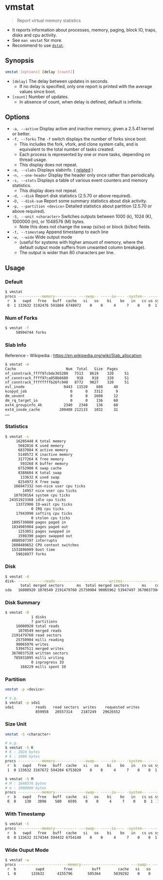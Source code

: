 # vmstat

> Report virtual memory statistics

- It reports information about processes, memory, paging, block IO, traps, disks and cpu activity.
- See `man vmstat` for more.
- Recommend to use [`dstat`](/cmd/d/dstat.md).

## Synopsis

```bash
vmstat [options] [delay [count]]
```

- `[delay]` The delay between updates in seconds.
    - If no delay is specified, only one report is printed with the average values since boot.
- `[count]` Number of updates.
    - In absence of count, when delay is defined, default is infinite.

## Options

- `-a, --active` Display active and inactive memory, given a 2.5.41 kernel or better.
- `-f, --forks` The `-f` switch displays the number of forks since boot.
    - This includes the fork, vfork, and clone system calls, and is equivalent to the total number of tasks created.
    - Each process is represented by one or more tasks, depending on thread usage.
    - This display does not repeat.
- `-m, --slabs` Displays slabinfo. ( [related](https://en.wikipedia.org/wiki/Slab_allocation) )
- `-n, --one-header` Display the header only once rather than periodically.
- `-s, --stats` Displays a table of various event counters and memory statistics.
    - This display does not repeat.
- `-d, --disk` Report disk statistics (2.5.70 or above required).
- `-D, --disk-sum` Report some summary statistics about disk activity.
- `-p, --partition <device>` Detailed statistics about partition (2.5.70 or above required).
- `-S, --unit <character>` Switches outputs between 1000 (k), 1024 (K), 1000000 (m), or 1048576 (M) bytes.
    - Note this does not change the swap (si/so) or block (bi/bo) fields.
- `-t, --timestamp` Append timestamp to each line
- `-w, --wide` Wide output mode
    - (useful for systems with higher amount of memory, where the default output mode suffers from unwanted column breakage).
    - The output is wider than 80 characters per line.

## Usage

### Default

```bash
$ vmstat
procs -----------memory---------- ---swap-- -----io---- -system-- ------cpu-----
 r  b   swpd   free   buff  cache   si   so    bi    bo   in   cs us sy id wa st
 0  1 133632 3192476 591804 6748972    0    0     4     7    0    0  1  1 99  0  0
```

### Num of Forks

```bash
$ vmstat -f
     58994744 forks
```

### Slab Info

Reference - Wikipedia : https://en.wikipedia.org/wiki/Slab_allocation

```bash
$ vmstat -m
Cache                       Num  Total   Size  Pages
nf_conntrack_ffff97cbde365200   7513   8619    320     51
nf_conntrack_ffff97ca058b6680    918    918    320     51
nf_conntrack_ffffffffb26fc940   8772   9027    320     51
ovl_inode                  9443  11520    680     48
kcopyd_job                    0      0   3312      9
dm_uevent                     0      0   2608     12
dm_rq_target_io               0      0    136     60
ext4_groupinfo_4k          2340   2340    136     60
ext4_inode_cache         209408 212133   1032     31
……
```

### Statistics

```bash
$ vmstat -s
     16205448 K total memory
      5682016 K used memory
      6837084 K active memory
      5140572 K inactive memory
      3177264 K free memory
       593268 K buffer memory
      6752900 K swap cache
      8388604 K total swap
       133632 K used swap
      8254972 K free swap
    166947332 non-nice user cpu ticks
        14957 nice user cpu ticks
    107030164 system cpu ticks
  24351923368 idle cpu ticks
     13372986 IO-wait cpu ticks
            0 IRQ cpu ticks
     17943990 softirq cpu ticks
            0 stolen cpu ticks
   1095739880 pages paged in
   1834985904 pages paged out
      1253051 pages swapped in
      1598390 pages swapped out
   4080507397 interrupts
   2608489652 CPU context switches
   1531896089 boot time
     59028977 forks
```

### Disk

```bash
$ vmstat -d
disk- ------------reads------------ ------------writes----------- -----IO------
       total merged sectors      ms  total merged sectors      ms    cur    sec
sda   16000920 1070549 2191479760 25750904 90065962 53947497 3670037304 785831005      0 168229
```

### Disk Summary

```bash
$ vmstat -D
            1 disks
            7 partitions
     16000920 total reads
      1070549 merged reads
   2191479760 read sectors
     25750904 milli reading
     90065976 writes
     53947511 merged writes
   3670037528 written sectors
    785831095 milli writing
            0 inprogress IO
       168229 milli spent IO
```

### Partition

```bash
vmstat -p <device>

# e.g.
$ vmstat -p sda1
sda1          reads   read sectors  writes    requested writes
              859958   20557314    2187249   29626552
```

### Size Unit

```bash
vmstat -S <character>

# e.g.
$ vmstat -S K
# K : 1024 bytes
# k : 1000 bytes
procs -----------memory---------- ---swap-- -----io---- -system-- ------cpu-----
 r  b   swpd   free   buff  cache   si   so    bi    bo   in   cs us sy id wa st
 1  0 133632 3167672 594204 6753820    0    0     4     7    0    0  1  1 99  0  0

$ vmstat -S M
# M : 1048576 bytes
# m : 1000000 bytes
procs -----------memory---------- ---swap-- -----io---- -system-- ------cpu-----
 r  b   swpd   free   buff  cache   si   so    bi    bo   in   cs us sy id wa st
 0  0    130   3096    580   6595    0    0     4     7    0    0  1  1 99  0  0
```

### With Timestamp

```bash
$ vmstat -t
procs -----------memory---------- ---swap-- -----io---- -system-- ------cpu----- -----timestamp-----
 r  b   swpd   free   buff  cache   si   so    bi    bo   in   cs us sy id wa st                 CST
 0  0 133632 3174344 594432 6754140    0    0     4     7    0    0  1  1 99  0  0 2018-11-14 20:59:57
```

### Wide Ouput Mode

```bash
$ vmstat -w
procs -----------------------memory---------------------- ---swap-- -----io---- -system-- --------cpu--------
 r  b         swpd         free         buff        cache   si   so    bi    bo   in   cs  us  sy  id  wa  st
 1  0       133632      4155796       505364      5839292    0    0     5     8    0    0   1   1  99   0   0
```
